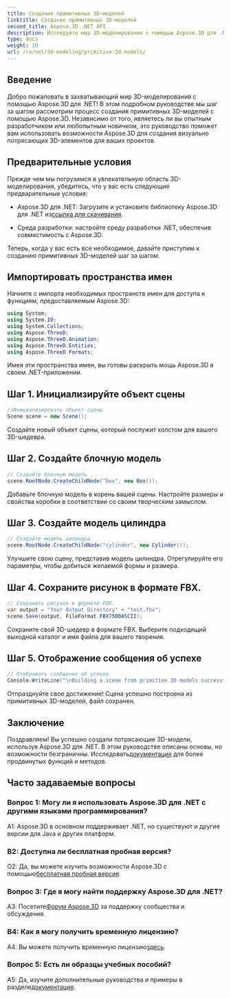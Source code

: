 ```yaml
---
title: Создание примитивных 3D-моделей
linktitle: Создание примитивных 3D-моделей
second_title: Aspose.3D .NET API
description: Исследуйте мир 3D-моделирования с помощью Aspose.3D для .NET. Создавайте потрясающие примитивные модели без особых усилий.
type: docs
weight: 10
url: /ru/net/3d-modeling/primitive-3d-models/
---
```

## Введение

Добро пожаловать в захватывающий мир 3D-моделирования с помощью Aspose.3D для .NET! В этом подробном руководстве мы шаг за шагом рассмотрим процесс создания примитивных 3D-моделей с помощью Aspose.3D. Независимо от того, являетесь ли вы опытным разработчиком или любопытным новичком, это руководство поможет вам использовать возможности Aspose.3D для создания визуально потрясающих 3D-элементов для ваших проектов.

## Предварительные условия

Прежде чем мы погрузимся в увлекательную область 3D-моделирования, убедитесь, что у вас есть следующие предварительные условия:

-  Aspose.3D для .NET: Загрузите и установите библиотеку Aspose.3D для .NET из[ссылка для скачивания](https://releases.aspose.com/3d/net/).

- Среда разработки: настройте среду разработки .NET, обеспечив совместимость с Aspose.3D.

Теперь, когда у вас есть все необходимое, давайте приступим к созданию примитивных 3D-моделей шаг за шагом.

## Импортировать пространства имен

Начните с импорта необходимых пространств имен для доступа к функциям, предоставляемым Aspose.3D:

```csharp
using System;
using System.IO;
using System.Collections;
using Aspose.ThreeD;
using Aspose.ThreeD.Animation;
using Aspose.ThreeD.Entities;
using Aspose.ThreeD.Formats;
```

Имея эти пространства имен, вы готовы раскрыть мощь Aspose.3D в своем .NET-приложении.

## Шаг 1. Инициализируйте объект сцены

```csharp
//Инициализировать объект сцены
Scene scene = new Scene();
```

Создайте новый объект сцены, который послужит холстом для вашего 3D-шедевра.

## Шаг 2. Создайте блочную модель

```csharp
// Создайте блочную модель
scene.RootNode.CreateChildNode("box", new Box());
```

Добавьте блочную модель в корень вашей сцены. Настройте размеры и свойства коробки в соответствии со своим творческим замыслом.

## Шаг 3. Создайте модель цилиндра

```csharp
// Создайте модель цилиндра
scene.RootNode.CreateChildNode("cylinder", new Cylinder());
```

Улучшите свою сцену, представив модель цилиндра. Отрегулируйте его параметры, чтобы добиться желаемой формы и размера.

## Шаг 4. Сохраните рисунок в формате FBX.

```csharp
// Сохранить рисунок в формате FBX.
var output = "Your Output Directory" + "test.fbx";
scene.Save(output, FileFormat.FBX7500ASCII);
```

Сохраните свой 3D-шедевр в формате FBX. Выберите подходящий выходной каталог и имя файла для вашего творения.

## Шаг 5. Отображение сообщения об успехе

```csharp
// Отображать сообщение об успехе
Console.WriteLine("\nBuilding a scene from primitive 3D models successfully.\nFile saved at " + output);
```

Отпразднуйте свое достижение! Сцена успешно построена из примитивных 3D-моделей, файл сохранен.

## Заключение

 Поздравляем! Вы успешно создали потрясающие 3D-модели, используя Aspose.3D для .NET. В этом руководстве описаны основы, но возможности безграничны. Исследовать[документация](https://reference.aspose.com/3d/net/) для более продвинутых функций и методов.

## Часто задаваемые вопросы

### Вопрос 1: Могу ли я использовать Aspose.3D для .NET с другими языками программирования?

A1: Aspose.3D в основном поддерживает .NET, но существуют и другие версии для Java и других платформ.

### В2: Доступна ли бесплатная пробная версия?

 О2: Да, вы можете изучить возможности Aspose.3D с помощью[бесплатная пробная версия](https://releases.aspose.com/).

### Вопрос 3: Где я могу найти поддержку Aspose.3D для .NET?

 A3: Посетите[Форум Aspose.3D](https://forum.aspose.com/c/3d/18) за поддержку сообщества и обсуждения.

### В4: Как я могу получить временную лицензию?

 A4: Вы можете получить временную лицензию[здесь](https://purchase.aspose.com/temporary-license/).

### Вопрос 5: Есть ли образцы учебных пособий?

 A5: Да, изучите дополнительные руководства и примеры в разделе[документация](https://reference.aspose.com/3d/net/).